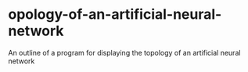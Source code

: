 # opology-of-an-artificial-neural-network
An outline of a program for displaying the topology of an artificial neural network
